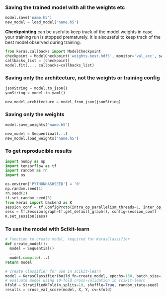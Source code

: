 ### Saving the trained model with all the weights etc
````Python
model.save('name.h5')
new_model = load_model('name.h5')
````
**Checkpointing** can be usefulto keep track of the model weights in case your training run is stopped prematurely.
It is alsouseful to keep track of the best model observed during training.

````Python
from keras.callbacks import ModelCheckpoint
checkpoint = ModelCheckpoint('weights.best.hdf5', monitor='val_acc', save_best_only=True, mode='max')
callbacks_list = [checkpoint]
model.fit(..., callbacks=callbacks_list)
````
### Saving only the architecture, not the weights or training config
````Python
jsonString = model.to_json()
yamString = model.to_yaml()

new_model_architecture = model_from_json(jsonString)
````
### Saving only the weights
````Python
model.save_weights('name.h5')

new_model = Sequentioal(...)
new_model.load_weights('name.h5')
````
### To get reproducible results
````Python
import numpy as np
import tensorflow as tf
import random as rn
import os

os.environ['PYTHONHASHSEED'] = '0'
np.random.seed(1)
rn.seed(2)
tf.set_random_seed(3)
from keras import backend as K
session_conf = tf.ConfigProto(intra_op_parallelism_threads=1, inter_op_parallelism_threads=1)
sess = tf.Session(graph=tf.get_default_graph(), config=session_conf)
K.set_session(sess)
````
### To use the model with Scikit-learn
````Python
# Function to create model, required for KerasClassifier
def create_model():
  model = Sequential()
  ...
  model.compile(...)
return model

# create classifier for use in scikit-learn
model = KerasClassifier(build_fn=create_model, epochs=150, batch_size=10)
# evaluate model using 10-fold cross-validation in scikit-learn
kfold = StratifiedKFold(n_splits=10, shuffle=True, random_state=seed)
results = cross_val_score(model, X, Y, cv=kfold)
````
